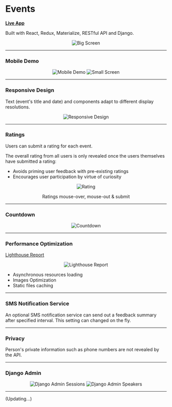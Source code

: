 # Events

**[Live App](https://eventsr.herokuapp.com)**

Built with React, Redux, Materialize, RESTful API and Django.

<p align="center">
  <img src=img/big-screen.png alt="Big Screen"/>
</p>

---

### Mobile Demo

<p align="center">
  <img src=img/mobile-demo.gif alt="Mobile Demo"/>
  <img src=img/small-screen.png alt="Small Screen"/>
</p>

---

### Responsive Design

Text (event's title and date) and components adapt to different display resolutions.

<p align="center">
  <img src=img/responsive-design.gif alt="Responsive Design"/>
</p>

---

### Ratings

Users can submit a rating for each event.

The overall rating from all users is only revealed once the users themselves have submitted a rating:

- Avoids priming user feedback with pre-existing ratings
- Encourages user participation by virtue of curiosity

<p align="center">
  <img src=img/events-rating.gif alt="Rating"/>
</p>
<p align="center">
  Ratings mouse-over, mouse-out & submit
</p>

---

### Countdown

<p align="center">
  <img src=img/events-countdown.gif alt="Countdown"/>
</p>

---

### Performance Optimization

[Lighthouse Report](https://developers.google.com/web/tools/lighthouse/)

<p align="center">
  <img src=img/lighthouse-report.png alt="Lighthouse Report"/>
</p>

- Asynchronous resources loading
- Images Optimization
- Static files caching

---

### SMS Notification Service

An optional SMS notification service can send out a feedback summary after specified interval. This setting can changed on the fly.

---

### Privacy

Person's private information such as phone numbers are not revealed by the API.

---

### Django Admin

<p align="center">
  <img valign="top" src=img/events-django-admin-session.png alt="Django Admin Sessions"/>
  <img valign="top" src=img/events-django-admin-speakers.png alt="Django Admin Speakers"/>
</p>

---

(Updating...)
